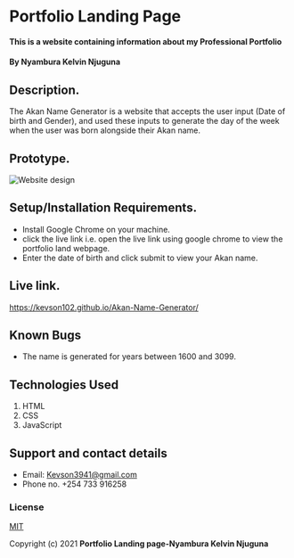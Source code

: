 # Portfolio Landing Page
#### This is a website containing information about my Professional Portfolio
#### By **Nyambura Kelvin Njuguna**

## Description.
The Akan Name Generator is a website that accepts the user input (Date of birth and Gender), and used these inputs to generate the day of the week when the user was born alongside their Akan name.

## Prototype.
<img src="" raw = true alt = "Website design">

## Setup/Installation Requirements.
* Install Google Chrome on your machine.
* click the live link i.e. open the live link using google chrome to view the portfolio land webpage.
* Enter the date of birth and click submit to view your Akan name.

## Live link.
https://kevson102.github.io/Akan-Name-Generator/

## Known Bugs
* The name is generated for years between 1600 and 3099.
## Technologies Used
1. HTML
2. CSS
3. JavaScript
## Support and contact details
* Email: Kevson3941@gmail.com
* Phone no. +254 733 916258
### License
<a href="./LICENSE.MD" target = "_blank">MIT</a>

Copyright (c) 2021 **Portfolio Landing page-Nyambura Kelvin Njuguna**